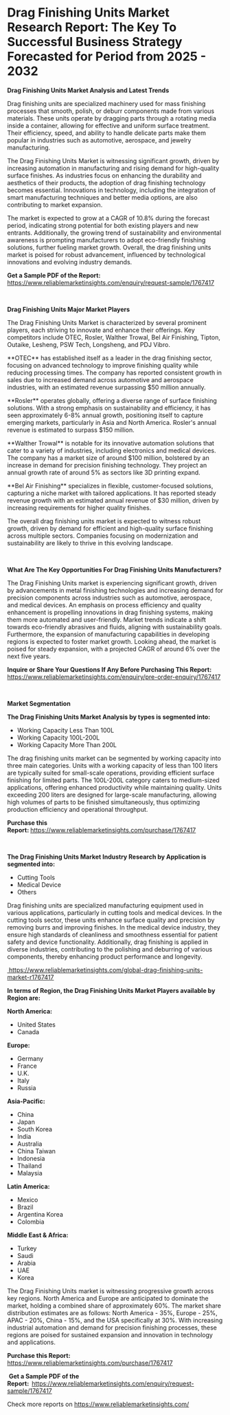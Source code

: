 <p><h1>Drag Finishing Units Market Research Report: The Key To Successful Business Strategy Forecasted for Period from 2025 - 2032</h1></p><p><strong>Drag Finishing Units Market Analysis and Latest Trends</strong></p>
<p><p>Drag finishing units are specialized machinery used for mass finishing processes that smooth, polish, or deburr components made from various materials. These units operate by dragging parts through a rotating media inside a container, allowing for effective and uniform surface treatment. Their efficiency, speed, and ability to handle delicate parts make them popular in industries such as automotive, aerospace, and jewelry manufacturing.</p><p>The Drag Finishing Units Market is witnessing significant growth, driven by increasing automation in manufacturing and rising demand for high-quality surface finishes. As industries focus on enhancing the durability and aesthetics of their products, the adoption of drag finishing technology becomes essential. Innovations in technology, including the integration of smart manufacturing techniques and better media options, are also contributing to market expansion.</p><p>The market is expected to grow at a CAGR of 10.8% during the forecast period, indicating strong potential for both existing players and new entrants. Additionally, the growing trend of sustainability and environmental awareness is prompting manufacturers to adopt eco-friendly finishing solutions, further fueling market growth. Overall, the drag finishing units market is poised for robust advancement, influenced by technological innovations and evolving industry demands.</p></p>
<p><strong>Get a Sample PDF of the Report:&nbsp;</strong> <a href="https://www.reliablemarketinsights.com/enquiry/request-sample/1767417?utm_campaign=2988&utm_medium=2&utm_source=Github&utm_content=ia&utm_term=11042025&utm_id=drag-finishing-units">https://www.reliablemarketinsights.com/enquiry/request-sample/1767417</a></p>
<p>&nbsp;</p>
<p><strong>Drag Finishing Units Major Market Players</strong></p>
<p><p>The Drag Finishing Units Market is characterized by several prominent players, each striving to innovate and enhance their offerings. Key competitors include OTEC, Rosler, Walther Trowal, Bel Air Finishing, Tipton, Outaike, Lesheng, PSW Tech, Longsheng, and PDJ Vibro.</p><p>**OTEC** has established itself as a leader in the drag finishing sector, focusing on advanced technology to improve finishing quality while reducing processing times. The company has reported consistent growth in sales due to increased demand across automotive and aerospace industries, with an estimated revenue surpassing $50 million annually.</p><p>**Rosler** operates globally, offering a diverse range of surface finishing solutions. With a strong emphasis on sustainability and efficiency, it has seen approximately 6-8% annual growth, positioning itself to capture emerging markets, particularly in Asia and North America. Rosler's annual revenue is estimated to surpass $150 million.</p><p>**Walther Trowal** is notable for its innovative automation solutions that cater to a variety of industries, including electronics and medical devices. The company has a market size of around $100 million, bolstered by an increase in demand for precision finishing technology. They project an annual growth rate of around 5% as sectors like 3D printing expand.</p><p>**Bel Air Finishing** specializes in flexible, customer-focused solutions, capturing a niche market with tailored applications. It has reported steady revenue growth with an estimated annual revenue of $30 million, driven by increasing requirements for higher quality finishes.</p><p>The overall drag finishing units market is expected to witness robust growth, driven by demand for efficient and high-quality surface finishing across multiple sectors. Companies focusing on modernization and sustainability are likely to thrive in this evolving landscape.</p></p>
<p>&nbsp;</p>
<p><strong>What Are The Key Opportunities For Drag Finishing Units Manufacturers?</strong></p>
<p><p>The Drag Finishing Units market is experiencing significant growth, driven by advancements in metal finishing technologies and increasing demand for precision components across industries such as automotive, aerospace, and medical devices. An emphasis on process efficiency and quality enhancement is propelling innovations in drag finishing systems, making them more automated and user-friendly. Market trends indicate a shift towards eco-friendly abrasives and fluids, aligning with sustainability goals. Furthermore, the expansion of manufacturing capabilities in developing regions is expected to foster market growth. Looking ahead, the market is poised for steady expansion, with a projected CAGR of around 6% over the next five years.</p></p>
<p><strong>Inquire or Share Your Questions If Any Before Purchasing This Report:</strong> <a href="https://www.reliablemarketinsights.com/enquiry/pre-order-enquiry/1767417?utm_campaign=2988&utm_medium=2&utm_source=Github&utm_content=ia&utm_term=11042025&utm_id=drag-finishing-units">https://www.reliablemarketinsights.com/enquiry/pre-order-enquiry/1767417</a></p>
<p>&nbsp;</p>
<p><strong>Market Segmentation</strong></p>
<p><strong>The Drag Finishing Units Market Analysis by types is segmented into:</strong></p>
<p><ul><li>Working Capacity Less Than 100L</li><li>Working Capacity 100L-200L</li><li>Working Capacity More Than 200L</li></ul></p>
<p><p>The drag finishing units market can be segmented by working capacity into three main categories. Units with a working capacity of less than 100 liters are typically suited for small-scale operations, providing efficient surface finishing for limited parts. The 100L-200L category caters to medium-sized applications, offering enhanced productivity while maintaining quality. Units exceeding 200 liters are designed for large-scale manufacturing, allowing high volumes of parts to be finished simultaneously, thus optimizing production efficiency and operational throughput.</p></p>
<p><strong>Purchase this Report:&nbsp;</strong><a href="https://www.reliablemarketinsights.com/purchase/1767417?utm_campaign=2988&utm_medium=2&utm_source=Github&utm_content=ia&utm_term=11042025&utm_id=drag-finishing-units">https://www.reliablemarketinsights.com/purchase/1767417</a></p>
<p>&nbsp;</p>
<p><strong>The Drag Finishing Units Market Industry Research by Application is segmented into:</strong></p>
<p><ul><li>Cutting Tools</li><li>Medical Device</li><li>Others</li></ul></p>
<p><p>Drag finishing units are specialized manufacturing equipment used in various applications, particularly in cutting tools and medical devices. In the cutting tools sector, these units enhance surface quality and precision by removing burrs and improving finishes. In the medical device industry, they ensure high standards of cleanliness and smoothness essential for patient safety and device functionality. Additionally, drag finishing is applied in diverse industries, contributing to the polishing and deburring of various components, thereby enhancing product performance and longevity.</p></p>
<p><a href="https://www.reliablemarketinsights.com/global-drag-finishing-units-market-r1767417?utm_campaign=2988&utm_medium=2&utm_source=Github&utm_content=ia&utm_term=11042025&utm_id=drag-finishing-units">&nbsp;https://www.reliablemarketinsights.com/global-drag-finishing-units-market-r1767417</a></p>
<p><strong>In terms of Region, the Drag Finishing Units Market Players available by Region are:</strong></p>
<p>
    <p> <strong> North America: </strong>
        <ul>
            <li>United States</li>
            <li>Canada</li>
        </ul>
        </p> 
    <p> <strong> Europe: </strong>
        <ul>
            <li>Germany</li>
            <li>France</li>
            <li>U.K.</li>
            <li>Italy</li>
            <li>Russia</li>
        </ul>
        </p> 
    <p> <strong> Asia-Pacific: </strong>
        <ul>
            <li>China</li>
            <li>Japan</li>
            <li>South Korea</li>
            <li>India</li>
            <li>Australia</li>
            <li>China Taiwan</li>
            <li>Indonesia</li>
            <li>Thailand</li>
            <li>Malaysia</li>
        </ul>
        </p> 
    <p> <strong> Latin America: </strong>
        <ul>
            <li>Mexico</li>
            <li>Brazil</li>
            <li>Argentina Korea</li>
            <li>Colombia</li>
        </ul>
        </p> 
    <p> <strong> Middle East & Africa: </strong>
        <ul>
            <li>Turkey</li>
            <li>Saudi</li>
            <li>Arabia</li>
            <li>UAE</li>
            <li>Korea</li>
        </ul>
    </p>
    </p>
<p><p>The Drag Finishing Units market is witnessing progressive growth across key regions. North America and Europe are anticipated to dominate the market, holding a combined share of approximately 60%. The market share distribution estimates are as follows: North America - 35%, Europe - 25%, APAC - 20%, China - 15%, and the USA specifically at 30%. With increasing industrial automation and demand for precision finishing processes, these regions are poised for sustained expansion and innovation in technology and applications.</p></p>
<p><strong>Purchase this Report: </strong><a href="https://www.reliablemarketinsights.com/purchase/1767417?utm_campaign=2988&utm_medium=2&utm_source=Github&utm_content=ia&utm_term=11042025&utm_id=drag-finishing-units">https://www.reliablemarketinsights.com/purchase/1767417</a></p>
<p>&nbsp;<strong>Get a Sample PDF of the Report:&nbsp;&nbsp;</strong><a href="https://www.reliablemarketinsights.com/enquiry/request-sample/1767417?utm_campaign=2988&utm_medium=2&utm_source=Github&utm_content=ia&utm_term=11042025&utm_id=drag-finishing-units">https://www.reliablemarketinsights.com/enquiry/request-sample/1767417</a></p>
<p><strong></strong></p>
<p>Check more reports on <a href="https://www.reliablemarketinsights.com/?utm_campaign=2988&utm_medium=2&utm_source=Github&utm_content=ia&utm_term=11042025&utm_id=drag-finishing-units">https://www.reliablemarketinsights.com/</a></p>